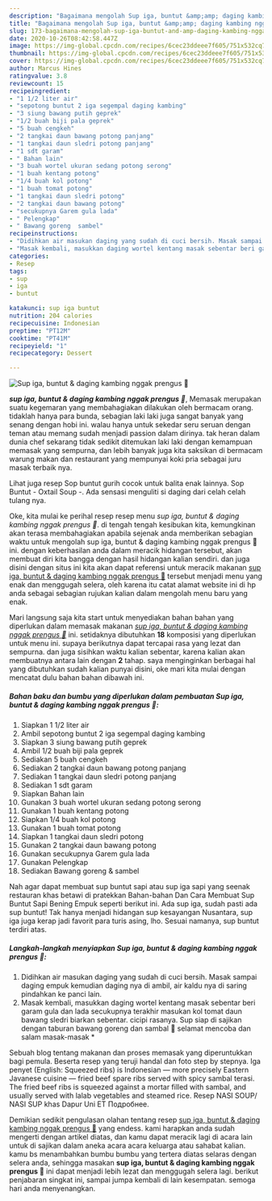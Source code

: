 ```yaml
---
description: "Bagaimana mengolah Sup iga, buntut &amp;amp; daging kambing nggak prengus 🙂, Menggugah Selera"
title: "Bagaimana mengolah Sup iga, buntut &amp;amp; daging kambing nggak prengus 🙂, Menggugah Selera"
slug: 173-bagaimana-mengolah-sup-iga-buntut-and-amp-daging-kambing-nggak-prengus-menggugah-selera
date: 2020-10-26T08:42:58.447Z
image: https://img-global.cpcdn.com/recipes/6cec23ddeee7f605/751x532cq70/sup-iga-buntut-daging-kambing-nggak-prengus-🙂-foto-resep-utama.jpg
thumbnail: https://img-global.cpcdn.com/recipes/6cec23ddeee7f605/751x532cq70/sup-iga-buntut-daging-kambing-nggak-prengus-🙂-foto-resep-utama.jpg
cover: https://img-global.cpcdn.com/recipes/6cec23ddeee7f605/751x532cq70/sup-iga-buntut-daging-kambing-nggak-prengus-🙂-foto-resep-utama.jpg
author: Marcus Hines
ratingvalue: 3.8
reviewcount: 15
recipeingredient:
- "1 1/2 liter air"
- "sepotong buntut 2 iga segempal daging kambing"
- "3 siung bawang putih geprek"
- "1/2 buah biji pala geprek"
- "5 buah cengkeh"
- "2 tangkai daun bawang potong panjang"
- "1 tangkai daun sledri potong panjang"
- "1 sdt garam"
- " Bahan lain"
- "3 buah wortel ukuran sedang potong serong"
- "1 buah kentang potong"
- "1/4 buah kol potong"
- "1 buah tomat potong"
- "1 tangkai daun sledri potong"
- "2 tangkai daun bawang potong"
- "secukupnya Garem gula lada"
- " Pelengkap"
- " Bawang goreng  sambel"
recipeinstructions:
- "Didihkan air masukan daging yang sudah di cuci bersih. Masak sampai daging empuk kemudian daging nya di ambil, air kaldu nya di saring pindahkan ke panci lain."
- "Masak kembali, masukkan daging wortel kentang masak sebentar beri garam gula dan lada secukupnya terakhir masukan kol tomat daun bawang sledri biarkan sebentar. cicipi rasanya. Sup siap di sajikan dengan taburan bawang goreng dan sambal 🙂 selamat mencoba dan salam masak-masak *"
categories:
- Resep
tags:
- sup
- iga
- buntut

katakunci: sup iga buntut 
nutrition: 204 calories
recipecuisine: Indonesian
preptime: "PT12M"
cooktime: "PT41M"
recipeyield: "1"
recipecategory: Dessert

---
```



![Sup iga, buntut &amp; daging kambing nggak prengus 🙂](https://img-global.cpcdn.com/recipes/6cec23ddeee7f605/751x532cq70/sup-iga-buntut-daging-kambing-nggak-prengus-🙂-foto-resep-utama.jpg)

<b><i>sup iga, buntut &amp; daging kambing nggak prengus 🙂</i></b>, Memasak merupakan suatu kegemaran yang membahagiakan dilakukan oleh bermacam orang. tidaklah hanya para bunda, sebagian laki laki juga sangat banyak yang senang dengan hobi ini. walau hanya untuk sekedar seru seruan dengan teman atau memang sudah menjadi passion dalam dirinya. tak heran dalam dunia chef sekarang tidak sedikit ditemukan laki laki dengan kemampuan memasak yang sempurna, dan lebih banyak juga kita saksikan di bermacam warung makan dan restaurant yang mempunyai koki pria sebagai juru masak terbaik nya.

Lihat juga resep Sop buntut gurih cocok untuk balita enak lainnya. Sop Buntut - Oxtail Soup -. Ada sensasi menguliti si daging dari celah celah tulang nya.

Oke, kita mulai ke perihal resep resep menu <i>sup iga, buntut &amp; daging kambing nggak prengus 🙂</i>. di tengah tengah kesibukan kita, kemungkinan akan terasa membahagiakan apabila sejenak anda memberikan sebagian waktu untuk mengolah sup iga, buntut &amp; daging kambing nggak prengus 🙂 ini. dengan keberhasilan anda dalam meracik hidangan tersebut, akan membuat diri kita bangga dengan hasil hidangan kalian sendiri. dan juga disini dengan situs ini kita akan dapat referensi untuk meracik makanan <u>sup iga, buntut &amp; daging kambing nggak prengus 🙂</u> tersebut menjadi menu yang enak dan menggugah selera, oleh karena itu catat alamat website ini di hp anda sebagai sebagian rujukan kalian dalam mengolah menu baru yang enak.


Mari langsung saja kita start untuk menyediakan bahan bahan yang diperlukan dalam memasak makanan <u><i>sup iga, buntut &amp; daging kambing nggak prengus 🙂</i></u> ini. setidaknya dibutuhkan <b>18</b> komposisi yang diperlukan untuk menu ini. supaya berikutnya dapat tercapai rasa yang lezat dan sempurna. dan juga sisihkan waktu kalian sebentar, karena kalian akan membuatnya antara lain dengan <b>2</b> tahap. saya menginginkan berbagai hal yang dibutuhkan sudah kalian punyai disini, oke mari kita mulai dengan mencatat dulu bahan bahan dibawah ini.

<!--inarticleads1-->

##### Bahan baku dan bumbu yang diperlukan dalam pembuatan Sup iga, buntut &amp; daging kambing nggak prengus 🙂:

1. Siapkan 1 1/2 liter air
1. Ambil sepotong buntut 2 iga segempal daging kambing
1. Siapkan 3 siung bawang putih geprek
1. Ambil 1/2 buah biji pala geprek
1. Sediakan 5 buah cengkeh
1. Sediakan 2 tangkai daun bawang potong panjang
1. Sediakan 1 tangkai daun sledri potong panjang
1. Sediakan 1 sdt garam
1. Siapkan  Bahan lain
1. Gunakan 3 buah wortel ukuran sedang potong serong
1. Gunakan 1 buah kentang potong
1. Siapkan 1/4 buah kol potong
1. Gunakan 1 buah tomat potong
1. Siapkan 1 tangkai daun sledri potong
1. Gunakan 2 tangkai daun bawang potong
1. Gunakan secukupnya Garem gula lada
1. Gunakan  Pelengkap
1. Sediakan  Bawang goreng &amp; sambel


Nah agar dapat membuat sup buntut sapi atau sup iga sapi yang seenak restauran khas betawi di pratekkan Bahan-bahan Dan Cara Membuat Sup Buntut Sapi Bening Empuk seperti berikut ini. Ada sup iga, sudah pasti ada sup buntut! Tak hanya menjadi hidangan sup kesayangan Nusantara, sup iga juga kerap jadi favorit para turis asing, lho. Sesuai namanya, sup buntut terdiri atas. 

<!--inarticleads2-->

##### Langkah-langkah menyiapkan Sup iga, buntut &amp; daging kambing nggak prengus 🙂:

1. Didihkan air masukan daging yang sudah di cuci bersih. Masak sampai daging empuk kemudian daging nya di ambil, air kaldu nya di saring pindahkan ke panci lain.
1. Masak kembali, masukkan daging wortel kentang masak sebentar beri garam gula dan lada secukupnya terakhir masukan kol tomat daun bawang sledri biarkan sebentar. cicipi rasanya. Sup siap di sajikan dengan taburan bawang goreng dan sambal 🙂 selamat mencoba dan salam masak-masak *


Sebuah blog tentang makanan dan proses memasak yang diperuntukkan bagi pemula. Beserta resep yang teruji handal dan foto step by stepnya. Iga penyet (English: Squeezed ribs) is Indonesian — more precisely Eastern Javanese cuisine — fried beef spare ribs served with spicy sambal terasi. The fried beef ribs is squeezed against a mortar filled with sambal, and usually served with lalab vegetables and steamed rice. Resep NASI SOUP/ NASI SUP khas Dapur Uni ET Подробнее. 

Demikian sedikit pengulasan olahan tentang resep <u>sup iga, buntut &amp; daging kambing nggak prengus 🙂</u> yang endess. kami harapkan anda sudah mengerti dengan artikel diatas, dan kamu dapat meracik lagi di acara lain untuk di sajikan dalam aneka acara acara keluarga atau sahabat kalian. kamu bs menambahkan bumbu bumbu yang tertera diatas selaras dengan selera anda, sehingga masakan <b>sup iga, buntut &amp; daging kambing nggak prengus 🙂</b> ini dapat menjadi lebih lezat dan menggugah selera lagi. berikut penjabaran singkat ini, sampai jumpa kembali di lain kesempatan. semoga hari anda menyenangkan.
